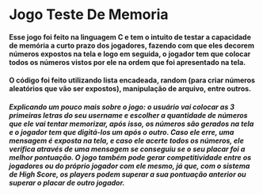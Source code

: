 # Jogo Teste De Memoria

<h4>Esse jogo foi feito na linguagem C e tem o intuito de testar a capacidade de memória a curto prazo dos jogadores, fazendo com que eles decorem números expostos na tela e logo em seguida, o jogador tem que colocar todos os números vistos por ele na ordem que foi apresentado na tela.</h4>

<h4>O código foi feito utilizando lista encadeada, random (para criar números aleatórios que vão ser expostos), manipulação de arquivo, entre outros.</h4>

<h5>Explicando um pouco mais sobre o jogo: o usuário vai colocar as 3 primeiras letras do seu username e escolher a quantidade de números que ele vai tentar memorizar, após isso, os números são gerados na tela e o jogador tem que digitá-los um após o outro. Caso ele erre, uma mensagem é exposta na tela, e caso ele acerte todos os números, ele verifica através de uma mensagem se conseguiu se o seu placar foi a melhor pontuação. O jogo também pode gerar competitividade entre os jogadores ou do próprio jogador com ele mesmo, já que, com o sistema de High Score, os players podem superar a sua pontuação anterior ou superar o placar de outro jogador.</h5>
